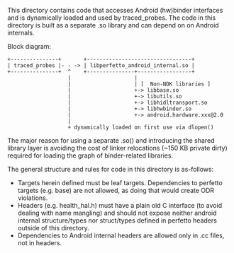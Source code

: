 This directory contains code that accesses Android (hw)binder interfaces
and is dynamically loaded and used by traced_probes.
The code in this directory is built as a separate .so library and can depend on
on Android internals.

Block diagram:

```
+---------------+       +---------------------------------+
| traced_probes |- - -> | libperfetto_android_internal.so |
+---------------+  ^    +---------------+-----------------+
                   |                    |
                   |                    | [  Non-NDK libraries ]
                   |                    +-> libbase.so
                   |                    +-> libutils.so
                   |                    +-> libhidltransport.so
                   |                    +-> libhwbinder.so
                   |                    +-> android.hardware.xxx@2.0
                   |
                   + dynamically loaded on first use via dlopen()
```

The major reason for using a separate .so() and introducing the shared library
layer is avoiding the cost of linker relocations (~150 KB private dirty)
required for loading the graph of binder-related libraries.

The general structure and rules for code in this directory is as-follows:
- Targets herein defined must be leaf targets. Dependencies to perfetto targets
  (e.g. base) are not allowed, as doing that would create ODR violations.
- Headers (e.g. health_hal.h) must have a plain old C interface (to avoid
  dealing with name mangling) and should not expose neither android internal
  structure/types nor struct/types defined in perfetto headers outside of this
  directory.
- Dependencies to Android internal headers are allowed only in .cc files, not
  in headers.
